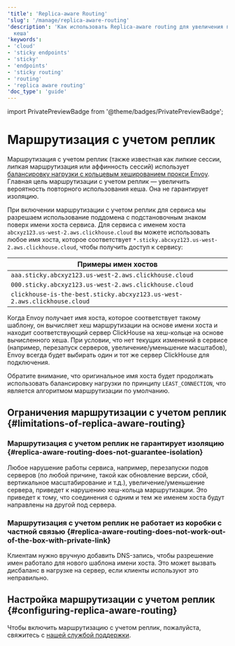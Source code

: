 ```yaml
---
'title': 'Replica-aware Routing'
'slug': '/manage/replica-aware-routing'
'description': 'Как использовать Replica-aware routing для увеличения повторного использования
  кеша'
'keywords':
- 'cloud'
- 'sticky endpoints'
- 'sticky'
- 'endpoints'
- 'sticky routing'
- 'routing'
- 'replica aware routing'
'doc_type': 'guide'
---
```

import PrivatePreviewBadge from '@theme/badges/PrivatePreviewBadge';


# Маршрутизация с учетом реплик

<PrivatePreviewBadge/>

Маршрутизация с учетом реплик (также известная как липкие сессии, липкая маршрутизация или аффинность сессий) использует [балансировку нагрузки с кольцевым хешированием прокси Envoy](https://www.envoyproxy.io/docs/envoy/latest/intro/arch_overview/upstream/load_balancing/load_balancers#ring-hash). Главная цель маршрутизации с учетом реплик — увеличить вероятность повторного использования кеша. Она не гарантирует изоляцию.

При включении маршрутизации с учетом реплик для сервиса мы разрешаем использование поддомена с подстановочным знаком поверх имени хоста сервиса. Для сервиса с именем хоста `abcxyz123.us-west-2.aws.clickhouse.cloud` вы можете использовать любое имя хоста, которое соответствует `*.sticky.abcxyz123.us-west-2.aws.clickhouse.cloud`, чтобы получить доступ к сервису:

| Примеры имен хостов |
|---|
| `aaa.sticky.abcxyz123.us-west-2.aws.clickhouse.cloud` |
| `000.sticky.abcxyz123.us-west-2.aws.clickhouse.cloud` |
| `clickhouse-is-the-best.sticky.abcxyz123.us-west-2.aws.clickhouse.cloud` |

Когда Envoy получает имя хоста, которое соответствует такому шаблону, он вычисляет хеш маршрутизации на основе имени хоста и находит соответствующий сервер ClickHouse на хеш-кольце на основе вычисленного хеша. При условии, что нет текущих изменений в сервисе (например, перезапуск серверов, увеличение/уменьшение масштабов), Envoy всегда будет выбирать один и тот же сервер ClickHouse для подключения.

Обратите внимание, что оригинальное имя хоста будет продолжать использовать балансировку нагрузки по принципу `LEAST_CONNECTION`, что является алгоритмом маршрутизации по умолчанию.

## Ограничения маршрутизации с учетом реплик {#limitations-of-replica-aware-routing}

### Маршрутизация с учетом реплик не гарантирует изоляцию {#replica-aware-routing-does-not-guarantee-isolation}

Любое нарушение работы сервиса, например, перезапуски подов серверов (по любой причине, такой как обновление версии, сбой, вертикальное масштабирование и т.д.), увеличение/уменьшение сервера, приведет к нарушению хеш-кольца маршрутизации. Это приведет к тому, что соединения с одним и тем же именем хоста будут направлены на другой под сервера.

### Маршрутизация с учетом реплик не работает из коробки с частной связью {#replica-aware-routing-does-not-work-out-of-the-box-with-private-link}

Клиентам нужно вручную добавить DNS-запись, чтобы разрешение имен работало для нового шаблона имени хоста. Это может вызвать дисбаланс в нагрузке на сервер, если клиенты используют это неправильно.

## Настройка маршрутизации с учетом реплик {#configuring-replica-aware-routing}

Чтобы включить маршрутизацию с учетом реплик, пожалуйста, свяжитесь с [нашей службой поддержки](https://clickhouse.com/support/program).